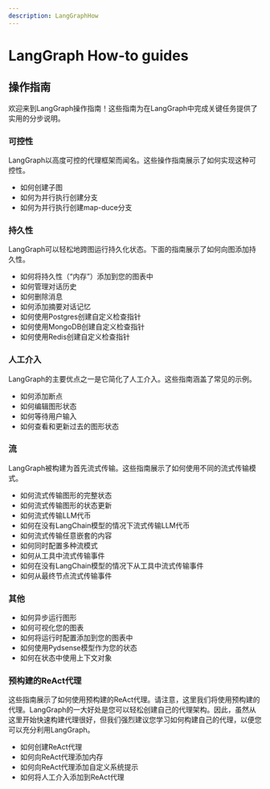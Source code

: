 ```yaml
---
description: LangGraphHow
---
```


# LangGraph How-to guides

## 操作指南

欢迎来到LangGraph操作指南！这些指南为在LangGraph中完成关键任务提供了实用的分步说明。

### 可控性

LangGraph以高度可控的代理框架而闻名。这些操作指南展示了如何实现这种可控性。

* 如何创建子图
* 如何为并行执行创建分支
* 如何为并行执行创建map-duce分支

### 持久性

LangGraph可以轻松地跨图运行持久化状态。下面的指南展示了如何向图添加持久性。

* 如何将持久性（“内存”）添加到您的图表中
* 如何管理对话历史
* 如何删除消息
* 如何添加摘要对话记忆
* 如何使用Postgres创建自定义检查指针
* 如何使用MongoDB创建自定义检查指针
* 如何使用Redis创建自定义检查指针

### 人工介入

LangGraph的主要优点之一是它简化了人工介入。这些指南涵盖了常见的示例。

* 如何添加断点
* 如何编辑图形状态
* 如何等待用户输入
* 如何查看和更新过去的图形状态

### 流

LangGraph被构建为首先流式传输。这些指南展示了如何使用不同的流式传输模式。

* 如何流式传输图形的完整状态
* 如何流式传输图形的状态更新
* 如何流式传输LLM代币
* 如何在没有LangChain模型的情况下流式传输LLM代币
* 如何流式传输任意嵌套的内容
* 如何同时配置多种流模式
* 如何从工具中流式传输事件
* 如何在没有LangChain模型的情况下从工具中流式传输事件
* 如何从最终节点流式传输事件

### 其他

* 如何异步运行图形
* 如何可视化您的图表
* 如何将运行时配置添加到您的图表中
* 如何使用Pydsense模型作为您的状态
* 如何在状态中使用上下文对象

### 预构建的ReAct代理

这些指南展示了如何使用预构建的ReAct代理。请注意，这里我们将使用预构建的代理。LangGraph的一大好处是您可以轻松创建自己的代理架构。因此，虽然从这里开始快速构建代理很好，但我们强烈建议您学习如何构建自己的代理，以便您可以充分利用LangGraph。

* 如何创建ReAct代理
* 如何向ReAct代理添加内存
* 如何向ReAct代理添加自定义系统提示
* 如何将人工介入添加到ReAct代理
